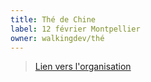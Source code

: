 ```yaml
---
title: Thé de Chine
label: 12 février Montpellier
owner: walkingdev/thé
---
```


> [Lien vers l'organisation](http://the.oisiflorus.com)
